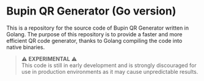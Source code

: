 # Bupin QR Generator (Go version)

This is a repository for the source code of Bupin QR Generator written in Golang. The purpose of this repository is to provide a faster and more efficient QR code generator, thanks to Golang compiling the code into native binaries.

>⚠️ **EXPERIMENTAL** ⚠️ <br>
>This code is still in early development and is strongly discouraged for use in production environments as it may cause unpredictable results.